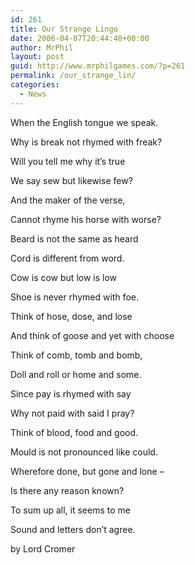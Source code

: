 ```yaml
---
id: 261
title: Our Strange Lingo
date: 2006-04-07T20:44:48+00:00
author: MrPhil
layout: post
guid: http://www.mrphilgames.com/?p=261
permalink: /our_strange_lin/
categories:
  - News
---
```

When the English tongue we speak.
  
Why is break not rhymed with freak?
  
Will you tell me why it&#8217;s true
  
We say sew but likewise few?
  
And the maker of the verse,
  
Cannot rhyme his horse with worse?
  
Beard is not the same as heard
  
Cord is different from word.
  
Cow is cow but low is low
  
Shoe is never rhymed with foe.
  
Think of hose, dose, and lose
  
And think of goose and yet with choose
  
Think of comb, tomb and bomb,
  
Doll and roll or home and some.
  
Since pay is rhymed with say
  
Why not paid with said I pray?
  
Think of blood, food and good.
  
Mould is not pronounced like could.
  
Wherefore done, but gone and lone &#8211;
  
Is there any reason known?
  
To sum up all, it seems to me
  
Sound and letters don&#8217;t agree.

by Lord Cromer
